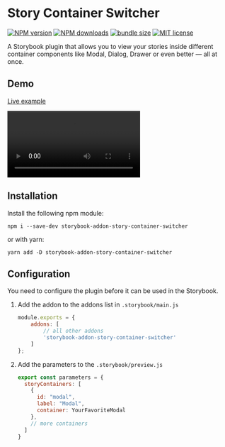 # Story Container Switcher

<!-- Badges -->
<span class="badge-npmversion"><a href="https://www.npmjs.com/package/storybook-addon-story-container-switcher" title="View this project on NPM"><img src="https://img.shields.io/npm/v/storybook-addon-story-container-switcher?color=%232980b9" alt="NPM version" /></a></span>
<span class="badge-npmdownloads"><a href="https://www.npmjs.com/package/storybook-addon-story-container-switcher" title="View this project on NPM"><img src="https://img.shields.io/npm/dm/storybook-addon-story-container-switcher.svg" alt="NPM downloads" /></a></span>
<span class="badge-npmversion"><a href="https://www.npmjs.com/package/storybook-addon-story-container-switcher" title="View this project on NPM"><img src="https://img.shields.io/bundlephobia/min/storybook-addon-story-container-switcher.svg" alt="bundle size" /></a></span>
<span class="badge-npmversion"><a href="https://www.npmjs.com/package/storybook-addon-story-container-switcher" title="View this project on NPM"><img src="https://img.shields.io/npm/l/storybook-addon-story-container-switcher" alt="MIT license" /></a></span>

A Storybook plugin that allows you to view your stories inside different container components like Modal, Dialog, Drawer or even better — all at once. 

## Demo

[Live example](https://storybook-addon-story-container-switcher.vercel.app/)

![Video](./docs/storybook-addon-story-container-switcher-demo.mp4)

## Installation

Install the following npm module:

```shell
npm i --save-dev storybook-addon-story-container-switcher
```
or with yarn:
```shell
yarn add -D storybook-addon-story-container-switcher
```

## Configuration

You need to configure the plugin before it can be used in the Storybook.

1. Add the addon to the addons list in `.storybook/main.js`

    ```js
    module.exports = {
        addons: [
            // all other addons
            'storybook-addon-story-container-switcher'
        ]
    };
    ```

2. Add the parameters to the `.storybook/preview.js`
    ```js
    export const parameters = {
      storyContainers: [
        {
          id: "modal",
          label: "Modal",
          container: YourFavoriteModal
        },
        // more containers
      ]
    }
    ```